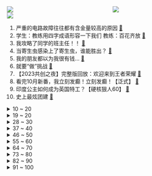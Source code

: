 <div >
	<a style="float:left;width:55%;" href = "https://github.com/anuraghazra/github-readme-stats">
	 <img src = "https://github-readme-stats.vercel.app/api?username=iuuuuuaena&theme=buefy&show_icons=true"/>
	</a>
	<a  style="float:right;width:45%" href = "https://github.com/anuraghazra/github-readme-stats">
	 <img  src="https://github-readme-stats.vercel.app/api/top-langs/?username=anuraghazra&layout=compact"/>
	</a>
	</div>

[![](https://img.shields.io/badge/jxd-@jxdgogogo.xyz-yellowgreen.svg)](https://www.jxdgogogo.xyz)<br>
1. 严重的电路故障往往都有含金量较高的原因 [:link:](//www.bilibili.com/video/BV1Mu4y1J73V) <br>
2. 学生：教练用四字成语形容一下我们         教练：百花齐放 [:link:](//www.bilibili.com/video/BV1Zy4y1w7qC) <br>
3. 我攻略了同学的班主任！！ [:link:](//www.bilibili.com/video/BV1d94y1V7dU) <br>
4. 当寄生虫感染上了寄生虫，谁能胜出？ [:link:](//www.bilibili.com/video/BV1Ve41197Pq) <br>
5. 我的朋友都以为我很有钱… [:link:](//www.bilibili.com/video/BV1gu4y1E7ji) <br>
6. 就要“做”挑战 [:link:](//www.bilibili.com/video/BV1gB4y1d7d4) <br>
7. 【2023共创之夜】完整版回放：欢迎来到王者荣耀 [:link:](//www.bilibili.com/video/BV1Mj411v7Vy) <br>
8. 看完10月新番，我立刻发癫！立刻发癫！【泛式】 [:link:](//www.bilibili.com/video/BV1xB4y1d7eS) <br>
9. 印度公主如何成为英国特工？【硬核狠人60】 [:link:](//www.bilibili.com/video/BV16M411X7A6) <br>
10. 史上最炫团建 [:link:](//www.bilibili.com/video/BV1EN4y167uS) <br>
<details>
<summary>10 ~ 20</summary>

11. 史上最强台球赛2 [:link:](//www.bilibili.com/video/BV1GB4y1d7yv) <br>
12. 一进城才知道我爸这么火 [:link:](//www.bilibili.com/video/BV1ZB4y1R7GE) <br>
13. 上海万圣节人均发疯笑死我了 [:link:](//www.bilibili.com/video/BV1XC4y137bA) <br>
14. 骑着买菜车去到内蒙古，找回重新开始的勇气 [:link:](//www.bilibili.com/video/BV19j411e71L) <br>
15. 因为生理羞耻，我被一群小学生嘲笑了…. [:link:](//www.bilibili.com/video/BV1Qg4y1d72Z) <br>
16. 当猫咖员工是个coser，是什么体验？ [:link:](//www.bilibili.com/video/BV1NQ4y1H7P6) <br>
17. 如何在家制造可食用餐具 [:link:](//www.bilibili.com/video/BV1SN411W74G) <br>
18. 致1000年后，这是1215个人留下的信息。 [:link:](//www.bilibili.com/video/BV1Mc411Z7VY) <br>
19. 【毕导】13年过去了，我终于毕业啦！ [:link:](//www.bilibili.com/video/BV19c411o7os) <br>
</details>
<details>
<summary>19 ~ 20</summary>

20. 在自己婚礼上放《大型纪录片》，五星上将麦克阿瑟倾情出演 [:link:](//www.bilibili.com/video/BV1Tg4y1R7Sg) <br>
21. 百步穿杨 [:link:](//www.bilibili.com/video/BV15w411q7cB) <br>
22. 偶遇大力王真人！太难蚌了！ [:link:](//www.bilibili.com/video/BV12M411D7hG) <br>
23. 讨厌舔狗 [:link:](//www.bilibili.com/video/BV1Eu4y1E7wp) <br>
24. 145度的油温！把【鳌拜酥】一放下去！....哈哈哈哈哈哈哈哈哈 [:link:](//www.bilibili.com/video/BV1dG411k7rE) <br>
25. 超猛肌肉猛男！男人为救亲哥哥，一人跨国掀翻一群歹徒！ [:link:](//www.bilibili.com/video/BV1B84y1R7YP) <br>
26. 看看我做的切糕值不值一套房，今天带大家实现切糕自由 [:link:](//www.bilibili.com/video/BV1Da4y1Q7BW) <br>
27. 疯狂爆氪能否在咸鱼之王里硬刚土豪？ [:link:](//www.bilibili.com/video/BV1Pj411v7f5) <br>
28. 历时一个月！只为请你们看一场两千多年前的“电影” [:link:](//www.bilibili.com/video/BV1i84y1X7VU) <br>
</details>
<details>
<summary>28 ~ 30</summary>

29. 上课做梦打球，10秒内笑失声系列！！！ [:link:](//www.bilibili.com/video/BV1jN4y1k7e5) <br>
30. 阳光玫瑰价格一跌再跌？消费者该高兴吗？ [:link:](//www.bilibili.com/video/BV1Rz4y1P7tY) <br>
31. “出来混，没一个难办的” [:link:](//www.bilibili.com/video/BV1YC4y1n73K) <br>
32. 最咒术该溜子的一集 [:link:](//www.bilibili.com/video/BV1cH4y1r7ZV) <br>
33. 🐔鸡域展开，坐杀博徒！ [:link:](//www.bilibili.com/video/BV1wa4y1X7zS) <br>
34. 关于我被母校登上优秀校友榜这件事…… [:link:](//www.bilibili.com/video/BV1Dg4y197Cf) <br>
35. 漫展Vlog：河野华为什么叫翠翠？？ [:link:](//www.bilibili.com/video/BV1Dz4y1P7fc) <br>
36. 《原神》温迪角色手书「为你奏响高天之歌」 [:link:](//www.bilibili.com/video/BV1Pe411R7dh) <br>
37. 恭喜你刷到脱缰凯最新视频！ [:link:](//www.bilibili.com/video/BV1W84y1X7gb) <br>
</details>
<details>
<summary>37 ~ 40</summary>

38. 在学校的万圣节晚会上原神启动？？？？？（周末更视频！！！我说的！！！） [:link:](//www.bilibili.com/video/BV1by4y1A7LN) <br>
39. 主角才是BOSS，反派却是好人？这款18年前的游戏神作竟有隐藏结局！ [:link:](//www.bilibili.com/video/BV12a4y1Q7u1) <br>
40. 许多年后，你还会记得这些梗吗？ [:link:](//www.bilibili.com/video/BV13g4y1o78n) <br>
41. 至此，已成艺术 [:link:](//www.bilibili.com/video/BV13C4y1n7Qs) <br>
42. 《史记》原文全解读！二十四史之首，竟然如此好看？【故事】01 [:link:](//www.bilibili.com/video/BV1cM41197ui) <br>
43. “一张打”工艺到底有多惊艳！（视频较长，大家一定要看到最后哦） [:link:](//www.bilibili.com/video/BV1pw411z7bm) <br>
44. 我把每个孩子都当成亲生的 [:link:](//www.bilibili.com/video/BV1bN4y1675M) <br>
45. 抓完让大爷伤心的母猫，得到大爷的夸奖，继续抓母猫的小崽子们 [:link:](//www.bilibili.com/video/BV1xu4y1h7z6) <br>
46. 【STN快报第七季34】完蛋我被六个天使包围了 [:link:](//www.bilibili.com/video/BV1XC4y1n7Qp) <br>
</details>
<details>
<summary>46 ~ 50</summary>

47. 创死心里每一只小鹿 [:link:](//www.bilibili.com/video/BV1oN411W76d) <br>
48. 反舔中心APP，你朋友肯定需要这个！ [:link:](//www.bilibili.com/video/BV14u4y1J7Sa) <br>
49. 大仙体验游戏“完蛋，我被美女包围了”！！ [:link:](//www.bilibili.com/video/BV18a4y1X7jw) <br>
50. 老板的私货 [:link:](//www.bilibili.com/video/BV1KQ4y1H7z6) <br>
51. 被埋！土里！自己建的窝，突然全塌了！ [:link:](//www.bilibili.com/video/BV1vu4y1h7HT) <br>
52. 转场合集2 [:link:](//www.bilibili.com/video/BV1rQ4y1H7Yw) <br>
53. 少商穴 [:link:](//www.bilibili.com/video/BV1Ec411f7bx) <br>
54. 在韩国吃麻辣烫，急头白脸吃一顿得多少钱？ [:link:](//www.bilibili.com/video/BV18w411q7zH) <br>
55. 极危！女友同时送我2万电脑和亲手织的帽子…我该选哪个？ [:link:](//www.bilibili.com/video/BV16c411f7Pk) <br>
</details>
<details>
<summary>55 ~ 60</summary>

56. ⚡绝 食 流⚡ [:link:](//www.bilibili.com/video/BV1sH4y1z7xm) <br>
57. 当父母来到你的城市 [:link:](//www.bilibili.com/video/BV1SQ4y1H7gQ) <br>
58. 华农兄弟：砍象草喂羊，发现只胖竹鼠，给它搞个漂亮房子 [:link:](//www.bilibili.com/video/BV1wQ4y1p7WW) <br>
59. 拍一条美食视频，平均花5万？我做了一个重要的决定！ [:link:](//www.bilibili.com/video/BV1nc411d7cE) <br>
60. 我将数十张试卷拼接成了一张试卷 [:link:](//www.bilibili.com/video/BV14u4y1Y7gZ) <br>
61. 小潮team打台球认真版 [:link:](//www.bilibili.com/video/BV1YH4y1r787) <br>
62. 专杀好人的道德之剑，比法家商鞅更加可怕，道家眼中的人性真相… [:link:](//www.bilibili.com/video/BV1Fy4y1A7AR) <br>
63. 复原一场世界上最古老的电影，带你去看古人最初的浪漫，皮影戏 [:link:](//www.bilibili.com/video/BV1Wc411f79E) <br>
64. 实在是跑不动了 [:link:](//www.bilibili.com/video/BV1Vw411q7AN) <br>
</details>
<details>
<summary>64 ~ 70</summary>

65. 贷款广告给老子死 [:link:](//www.bilibili.com/video/BV1Sc411R7fE) <br>
66. 24个美院人画猫 [:link:](//www.bilibili.com/video/BV1p94y1j7mH) <br>
67. 【漫威回忆录】美国队长，一位纯爱战士的三生三世 [:link:](//www.bilibili.com/video/BV1q94y157B2) <br>
68. 《王者荣耀世界》6分钟实机演示发布-「为战斗加点恶作剧」 [:link:](//www.bilibili.com/video/BV1Sy4y1w7QM) <br>
69. “天才的可贵，永远心如止水” [:link:](//www.bilibili.com/video/BV1wc411f7mB) <br>
70. 深度|| 王莽篡汉，权力的饭圈鬼才，戏精的艺术人生，史上最牛爱豆的封神之路 [:link:](//www.bilibili.com/video/BV1Kc411f7tY) <br>
71. ［脱口秀］高中生，但是一上课就睡死，救命！啊啊啊啊啊啊啊啊 [:link:](//www.bilibili.com/video/BV1su4y1E7RU) <br>
72. 想刀一个人的眼神是藏不住的 [:link:](//www.bilibili.com/video/BV1zM411D717) <br>
73. 【小弟学校篇】零 食 的 战 争 ！ [:link:](//www.bilibili.com/video/BV1Bj411e79b) <br>
</details>
<details>
<summary>73 ~ 80</summary>

74. 【越西九大碗】上过央视的非遗宴席，到底有多香？ [:link:](//www.bilibili.com/video/BV19Q4y1H7zh) <br>
75. 《约会模拟器》玩过没？ [:link:](//www.bilibili.com/video/BV1zB4y1d7xP) <br>
76. 我，王维，人间很无趣，孑然一身，又怎样呢？ [:link:](//www.bilibili.com/video/BV1Gc411Z7Wa) <br>
77. 当弱智吧出现诗人（合集） [:link:](//www.bilibili.com/video/BV1gc411f7MT) <br>
78. 你为什么不去当老板，是因为不喜欢吗 [:link:](//www.bilibili.com/video/BV11Q4y1H7Gn) <br>
79. 鉴定网络热门殡葬电影第二弹 [:link:](//www.bilibili.com/video/BV1fG411C7aq) <br>
80. 银八老师如何看待五条悟被腰斩的。。。等等你说什么？？？？？？？？？？？？？？？？ [:link:](//www.bilibili.com/video/BV1mu4y1E7uB) <br>
81. 【TF家族】《恭喜你发现了宝藏》（第二季）EP5：村庄小院的夜晚 [:link:](//www.bilibili.com/video/BV17G411C7PZ) <br>
82. 推一块冰，直到融化消失 [:link:](//www.bilibili.com/video/BV1Xa4y1Q7Pi) <br>
</details>
<details>
<summary>82 ~ 90</summary>

83. 【史君】清官在大殿上搭出双层粮仓，揭穿贪官的阴谋，乾隆当场暴怒！ [:link:](//www.bilibili.com/video/BV1A94y1574a) <br>
84. 【爆肝】挑战在一个区块里生存100天，直接挖空！ [:link:](//www.bilibili.com/video/BV1ch4y1q7Zd) <br>
85. 老王画缘：生日蛋糕 [:link:](//www.bilibili.com/video/BV1Ju4y1h7TE) <br>
86. 《望月》实机演示 | 逆世倾行，寻常尽颠。 [:link:](//www.bilibili.com/video/BV1og4y1d76S) <br>
87. 【花小烙】“狐臭”是如何产生的？为何中国有狐臭的很少而外国却很多？ [:link:](//www.bilibili.com/video/BV1Qj411e7gj) <br>
88. 我发现有些东西但凡你不按照它的出厂设置用，它总会有出人意料的功效#pdd网购信息差 [:link:](//www.bilibili.com/video/BV1Zj411e7ZR) <br>
89. 😨资本家最讨厌的白嫖怪长什么样？！ [:link:](//www.bilibili.com/video/BV11y4y1w7pL) <br>
90. 老师吵架时的尴尬（真的超超超级无敌真实哇） [:link:](//www.bilibili.com/video/BV1Gc411Z7ct) <br>
91. 各地人眼中的正宗美食 [:link:](//www.bilibili.com/video/BV1tH4y1r71Z) <br>
</details>
<details>
<summary>91 ~ 100</summary>

92. 交 界 地 史 湿 [:link:](//www.bilibili.com/video/BV1iB4y1d7W8) <br>
93. 【最强唐僧】一个能打的妖怪都没有！ [:link:](//www.bilibili.com/video/BV1Tj411e7iR) <br>
94. 赛  博  坦  忍  术 [:link:](//www.bilibili.com/video/BV1cy4y1A7eo) <br>
95. 有母爱  但不多 [:link:](//www.bilibili.com/video/BV1kN4y1k7n8) <br>
96. 厕所是你家的？ [:link:](//www.bilibili.com/video/BV1XH4y167ya) <br>
97. 【合集】看火影的和看JOJO的都沉默了......... [:link:](//www.bilibili.com/video/BV1Rh4y1i7Gh) <br>
98. 活了20年，没见过这种包子！ [:link:](//www.bilibili.com/video/BV1Fj411v7aj) <br>
99. 高通自研PC芯片X Elite实测：真能干翻苹果英特尔？ [:link:](//www.bilibili.com/video/BV1Ue41197Qb) <br>
100. 当我亮出蟹壳时，阁下又该如何应对！！！ [:link:](//www.bilibili.com/video/BV1ZM411D7sw) <br>
</details>
